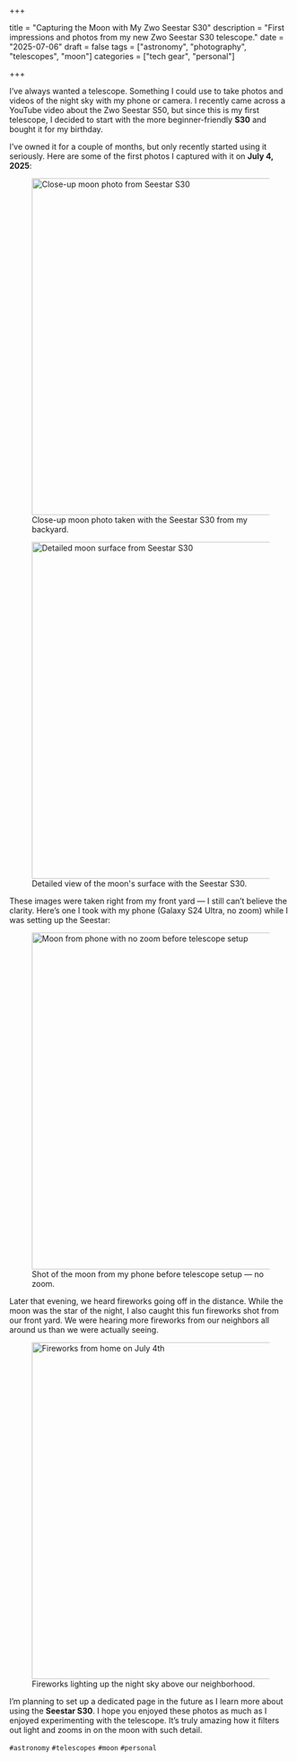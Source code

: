 +++

title = "Capturing the Moon with My Zwo Seestar S30"
description = "First impressions and photos from my new Zwo Seestar S30 telescope."
date = "2025-07-06"
draft = false
tags = ["astronomy", "photography", "telescopes", "moon"]
categories = ["tech gear", "personal"] 

+++

I’ve always wanted a telescope. Something I could use to take photos and videos of the night sky with my phone or camera. I recently came across a YouTube video about the Zwo Seestar S50, but since this is my first telescope, I decided to start with the more beginner-friendly **S30** and bought it for my birthday.

I’ve owned it for a couple of months, but only recently started using it seriously. Here are some of the first photos I captured with it on **July 4, 2025**:

<figure>
  <img src="/uploads/seestars3007042025.jpg" alt="Close-up moon photo from Seestar S30" width="600" />
  <figcaption>Close-up moon photo taken with the Seestar S30 from my backyard.</figcaption>
</figure>
<figure>
  <img src="/uploads/seestars3007042025(1).jpg" alt="Detailed moon surface from Seestar S30" width="600" />
  <figcaption>Detailed view of the moon's surface with the Seestar S30.</figcaption>
</figure>

These images were taken right from my front yard — I still can’t believe the clarity. Here’s one I took with my phone (Galaxy S24 Ultra, no zoom) while I was setting up the Seestar:

<figure>
  <img src="/uploads/moonfromphnes24ultranonzoom07042005.jpg" alt="Moon from phone with no zoom before telescope setup" width="600" />
  <figcaption>Shot of the moon from my phone before telescope setup — no zoom.</figcaption>
</figure>

Later that evening, we heard fireworks going off in the distance. While the moon was the star of the night, I also caught this fun fireworks shot from our front yard. We were hearing more fireworks from our neighbors all around us than we were actually seeing.

<figure>
  <img src="/uploads/fireworksathome07042025.jpg" alt="Fireworks from home on July 4th" width="600" />
  <figcaption>Fireworks lighting up the night sky above our neighborhood.</figcaption>
</figure>

I’m planning to set up a dedicated page in the future as I learn more about using the **Seestar S30**. I hope you enjoyed these photos as much as I enjoyed experimenting with the telescope. It’s truly amazing how it filters out light and zooms in on the moon with such detail.



`#astronomy` `#telescopes` `#moon` `#personal`